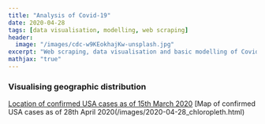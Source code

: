 ```yaml
---
title: "Analysis of Covid-19"
date: 2020-04-28
tags: [data visualisation, modelling, web scraping]
header:
  image: "/images/cdc-w9KEokhajKw-unsplash.jpg"
excerpt: "Web scraping, data visualisation and basic modelling of Covid-19 Cases"
mathjax: "true"
---
```

### Visualising geographic distribution
[Location of confirmed USA cases as of 15th March 2020](/images/marker_cluster_usa_2020-03-15.html)
[Map of confirmed USA cases as  of 28th April 2020(/images/2020-04-28_chloropleth.html)
